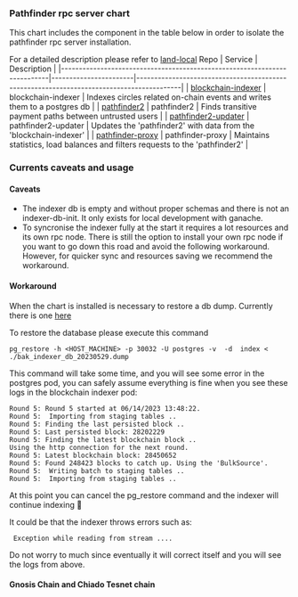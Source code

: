 ### Pathfinder rpc server chart

This chart includes the component in the table below in order to  isolate the pathfinder rpc server installation.

For a detailed description please refer to [land-local](https://github.com/CirclesUBI/land-local) 
 Repo                                                                     | Service               | Description                                                                              |
|--------------------------------------------------------------------------|-----------------------|------------------------------------------------------------------------------------------|
| [blockchain-indexer](https://github.com/CirclesUBI/blockchain-indexer)   | blockchain-indexer    | Indexes circles related on-chain events and writes them to a postgres db                 |
| [pathfinder2](https://github.com/CirclesUBI/pathfinder2)                 | pathfinder2           | Finds transitive payment paths between untrusted users                                   | 
| [pathfinder2-updater](https://github.com/CirclesUBI/pathfinder2-updater) | pathfinder2-updater   | Updates the 'pathfinder2' with data from the 'blockchain-indexer'                        | 
| [pathfinder-proxy](https://github.com/CirclesUBI/pathfinder-proxy)       | pathfinder-proxy      | Maintains statistics, load balances and filters requests to the 'pathfinder2'            |


### Currents caveats and usage 

#### Caveats
- The indexer db is empty and without proper schemas and there is not an indexer-db-init. It only exists for local development with ganache. 
- To syncronise the indexer fully at the start it requires a lot resources and its own rpc node. There is still the option to install your own rpc node if you want to go down this road and avoid the following workaround. However, for quicker sync and  resources saving  we recommend the workaround. 

#### Workaround 

When the chart is installed is necessary to restore a db dump. Currently there is one [here](https://rpc.helsinki.circlesubi.id/pathfinder-db/bak_indexer_db_20230529.dump)

To restore the database please execute this command

```
pg_restore -h <HOST_MACHINE> -p 30032 -U postgres -v  -d  index < ./bak_indexer_db_20230529.dump
```

This command will take some time, and you will see some error in the postgres pod, you can safely assume everything is fine when you see these logs in the blockchain indexer pod:

```
Round 5: Round 5 started at 06/14/2023 13:48:22.
Round 5:  Importing from staging tables ..
Round 5: Finding the last persisted block ..
Round 5: Last persisted block: 28202229
Round 5: Finding the latest blockchain block ..
Using the http connection for the next round.
Round 5: Latest blockchain block: 28450652
Round 5: Found 248423 blocks to catch up. Using the 'BulkSource'.
Round 5:  Writing batch to staging tables ..
Round 5:  Importing from staging tables ..
```

At this point you can cancel the pg_restore command and the indexer will continue indexing 🌻

It could be that the indexer throws errors such as: 

```
 Exception while reading from stream ....

 ```

 Do not worry to much since eventually it will correct itself and you will see the logs from above. 


 #### Gnosis Chain and Chiado Tesnet chain 